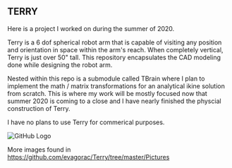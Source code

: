 ## TERRY

Here is a project I worked on during the summer of 2020.

Terry is a 6 dof spherical robot arm that is capable of visiting any position and orientation in space within the arm's reach.  When completely vertical, Terry is just over 50" tall.  This repository encapsulates the CAD modeling done while designing the robot arm.

Nested within this repo is a submodule called TBrain where I plan to implement the math / matrix transformations for an analytical ikine solution from scratch.  This is where my work will be mostly focused now that summer 2020 is coming to a close and I have nearly finished the physcial construction of Terry.

I have no plans to use Terry for commerical purposes.

![GitHub Logo](/Pictures/DSC_0055.jpg)

More images found in https://github.com/evagorac/Terry/tree/master/Pictures
